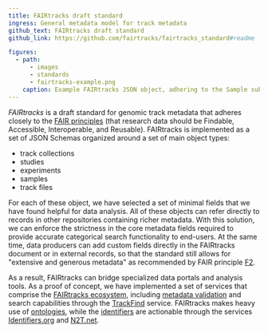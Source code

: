 ```yaml
---
title: FAIRtracks draft standard
ingress: General metadata model for track metadata
github_text: FAIRtracks draft standard
github_link: https://github.com/fairtracks/fairtracks_standard#readme

figures:
  - path:
      - images
      - standards
      - fairtracks-example.png
    caption: Example FAIRtracks JSON object, adhering to the Sample subschema
---
```


_FAIRtracks_ is a draft standard for genomic track metadata that adheres closely to the
[FAIR principles](https://www.go-fair.org/fair-principles/) (that research data should be Findable,
Accessible, Interoperable, and Reusable). FAIRtracks is implemented as a set of JSON Schemas
organized around a set of main object types:

- track collections
- studies
- experiments
- samples
- track files

For each of these object, we have selected a set of minimal fields that we have found helpful for
data analysis. All of these objects can refer directly to records in other repositories containing
richer metadata. With this solution, we can enforce the strictness in the core metadata fields
required to provide accurate categorical search functionality to end-users. At the same time, data
producers can add custom fields directly in the FAIRtracks document or in external records, so that
the standard still allows for "extensive and generous metadata" as recommended by FAIR principle
[F2](https://www.go-fair.org/fair-principles/f2-data-described-rich-metadata/).

As a result, FAIRtracks can bridge specialized data portals and analysis tools. As a proof of
concept, we have implemented a set of services that comprise the [FAIRtracks ecosystem](/services/),
including [metadata validation](/services/#services-03-validation) and search capabilities through
the [TrackFind](/services/#services-01-trackfind) service. FAIRtracks makes heavy use of
[ontologies](/fair/#fair-04-ontologies), while the [identifiers](/fair/#fair-03-identifiers)
are actionable through the services [Identifiers.org](https://identifiers.org) and
[N2T.net](https://n2t.net).

